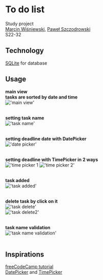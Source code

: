 # To do list
Study project </br>
[Marcin Wiśniewski](https://github.com/marcinwisniewski98), [Paweł Szczodrowski](https://github.com/Szczoder97) </br>
S22-32

## Technology
[SQLite](https://www.sqlite.org/index.html) for database

## Usage
**main view**</br>
**tasks are sorted by date and time** </br>
!['main view'](/readme_img/main_activity.jpg) </br></br>

**setting task name**</br>
!['task name'](/readme_img/task_name.jpg) </br></br>

**setting deadline date with DatePicker**</br>
!['date picker'](/readme_img/set_deadline_date.jpg) </br></br>

**setting deadline with TimePicker in 2 ways**</br>
!['time picker 1](/readme_img/set_deadline_time_1.jpg)
!['time picker 2'](/readme_img/set_deadline_time_2.jpg) </br></br>

**task added**</br>
!['task added'](/readme_img/added_task.jpg) </br></br>

**delete task by click on it**</br>
!['task delete'](/readme_img/task_delete_1.jpg) </br>
!['task delete2'](/readme_img/task_delete_2.jpg) </br></br>

**task name validation** </br>
!['task name validation'](/readme_img/adding_task_error.jpg) </br></br>

## Inspirations
[freeCodeCamp tutorial](https://www.youtube.com/watch?v=312RhjfetP8) </br>
[DatePicker](https://abhiandroid.com/ui/datepicker) and [TimePicker](https://abhiandroid.com/ui/timepicker)
